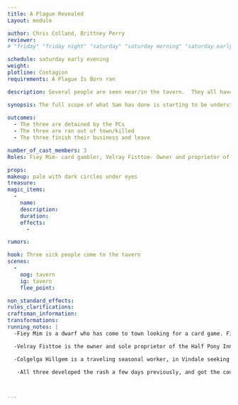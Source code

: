 ```yaml
---
title: A Plague Revealed
Layout: module

author: Chris Colland, Brittney Perry
reviewer: 
# "friday" "friday night" "saturday" "saturday morning" "saturday early afternoon" "saturday early evening" "saturday night" "reaction" "tavern setup" "townsfolk" "randoms"

schedule: saturday early evening
weight: 
plotline: Contagion
requirements: A Plague Is Born ran

description: Several people are seen near/in the tavern.  They all have a green rash creeping up their necks and on their arms. They are all of differing races, backgrounds, and jobs. But they all one thing in common, they all encountered Sam Nekrov.

synopsis: The full scope of what Sam has done is starting to be understood, as people who met Sam and his phlegm are coming to town. One person is someone that gambled with him, one is the proprietor of the Half Pony Inn, and another is one who traveled on the road into town with Sam. The people are all similarly covered in a green rash along their necks, arms, and hands, are coughing, and are spitting green phlegm (optional). These people seem otherwise healthy, and are in the tavern to get a bite to eat, drink, and mingle with the adventurers. They will take it personal if asked to leave, to cover their mouths, will flip their lid if retained against their will, will complain loudly that they are being persecuted, etc. Channel your inner anti- masker spirit, and turn Karen if confronted or detained.
     
outcomes: 
  - The three are detained by the PCs
  - The three are ran out of town/killed
  - The three finish their business and leave

number_of_cast_members: 3
Roles: Fiey Mim- card gambler, Velray Fisttoe- Owner and proprietor of the Half Pony Inn, Colgelga Hillgem- traveler

props: 
makeup: pale with dark circles under eyes
treasure: 
magic_items:
  - 
    name: 
    description:  
    duration: 
    effects: 
      - 

rumors: 

hook: Three sick people come to the tavern
scenes: 
  - 
    oog: tavern
    ig: tavern
    flee_point: 

non_standard_effects: 
rules_clarifications: 
craftsman_information: 
transformations: 
running_notes: |
  -Fiey Mim is a dwarf who has come to town looking for a card game. Fiey played cards with Sam the previous week, the night Sam got into town. Fiey Mim was staying at the Half Pony Inn until it was overran with rats. Now he is planning on leaving town that night. He wanted one more card game before he left.

  -Velray Fisttoe is the owner and sole proprietor of the Half Pony Inn, located on the eastern side of town. Velray met Sam several days ago, when a coughing Sam showed up and asked to sleep in their barn. Velray took pity on Sam, and instead bedded him down in the storehouse and gave the beggar one hot meal a day. Velray is in town seeking a guard to make their patrons feel better about staying in their now overran inn.

  -Colgelga Hillgem is a traveling seasonal worker, in Vindale seeking work with the upcoming harvest. Colgelga barely recalls traveling with a sick man on their way into town, but not much about him. Colgelga recalls their being many sick people though on their way into the city.

   -All three developed the rash a few days previously, and got the cough a few days after meeting Sam. 



---
```

